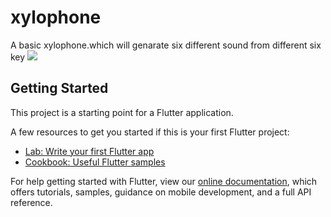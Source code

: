# xylophone

A basic xylophone.which will genarate six different sound from different six key 
<img src="https://m.media-amazon.com/images/I/51qQcQrNfFL._SL1000_.jpg">
## Getting Started

This project is a starting point for a Flutter application.

A few resources to get you started if this is your first Flutter project:

- [Lab: Write your first Flutter app](https://flutter.dev/docs/get-started/codelab)
- [Cookbook: Useful Flutter samples](https://flutter.dev/docs/cookbook)

For help getting started with Flutter, view our
[online documentation](https://flutter.dev/docs), which offers tutorials,
samples, guidance on mobile development, and a full API reference.
